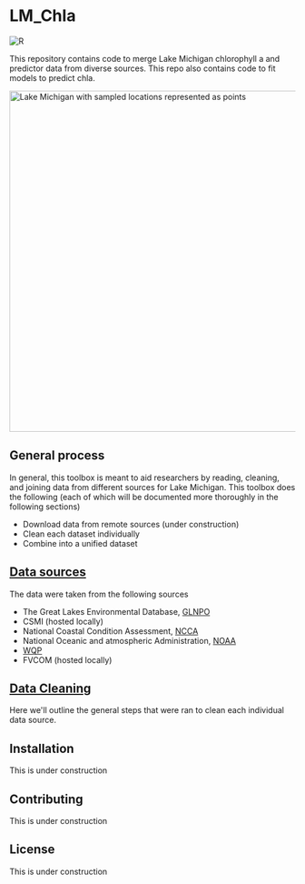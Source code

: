 # LM_Chla
![R](https://img.shields.io/badge/r-%23276DC3.svg?style=for-the-badge&logo=r&logoColor=white)

This repository contains code to merge Lake Michigan chlorophyll a and predictor data from diverse sources. This repo also contains code to fit models to predict chla.


<img src="GLENDA_LM.png" alt="Lake Michigan with sampled locations represented as points" width="600"/>


## General process
In general, this toolbox is meant to aid researchers by reading, cleaning, and joining data from different sources for Lake Michigan. This toolbox does the following (each of which will be documented more thoroughly in the following sections)

- Download data from remote sources (under construction)
- Clean each dataset individually
- Combine into a unified dataset

## [Data sources](docs/dataSources.md)
The data were taken from the following sources

- The Great Lakes Environmental Database, [GLNPO](https://cdx.epmeea.gov/)
- CSMI (hosted locally)
- National Coastal Condition Assessment, [NCCA](https://www.epa.gov/national-aquatic-resource-surveys/ncca)
- National Oceanic and atmospheric Administration, [NOAA](https://www.noaa.gov/)
- [WQP](https://www.waterqualitydata.us/)
- FVCOM (hosted locally)

## [Data Cleaning](docs/dataCleaning.md)
Here we'll outline the general steps that were ran to clean each individual data source. 

## Installation 
This is under construction


## Contributing
This is under construction

## License
This is under construction


